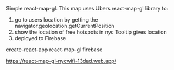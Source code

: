 Simple react-map-gl.
This map uses Ubers react-map-gl library to:
1) go to users location by getting the navigator.geolocation.getCurrentPosition
2) show the location of free hotspots in nyc Tooltip gives location
3) deployed to Firebase

create-react-app
react-map-gl
firebase

https://react-map-gl-nycwifi-13dad.web.app/